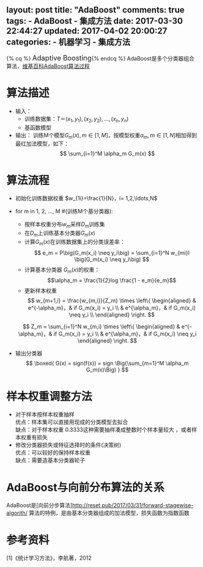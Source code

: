 layout: post
title: "AdaBoost"
comments: true
tags:
	- AdaBoost
	- 集成方法
date:  2017-03-30 22:44:27
updated: 2017-04-02 20:00:27
categories:
    - 机器学习
    - 集成方法
---

{% cq %} <font size=4>Adaptive Boosting</font>{% endcq %}
AdaBoost是多个分类器组合算法，[维基百科AdaBoost算法过程](https://zh.wikipedia.org/wiki/AdaBoost)

<!-- more -->

# 算法描述
+ 输入：
	- 训练数据集：$T＝{(x_1, y_1), (x_2, y_2), \ldots, (x_n, y_n)}$
	- 基函数模型
+ 输出：
	训练M个模型$G_m(x), m \in [1, M]$，按模型权重$\alpha_m, m \in [1, N]$相加得到最红加法模型，如下：
	$$
	\sum_{i=1}^M \alpha_m G_m(x)
	$$

# 算法流程
* 初始化训练数据权重 $w_{1i}=\frac{1}{N}，i= 1,2,\ldots,N$
* for m in 1, 2, $\ldots$, M  #(训练M个基分类器):
	- 按样本权重分布$w_{m}$采样$D_m$训练集
	- 在$D_m$上训练基本分类器$G_m(x)$
	- 计算$G_m(x)$在训练数据集上的分类误差率：
	$$
	e_m = P\big(G_m(x_i) \neq y_i\big)
	= \sum_{i=1}^N w_{mi}I \big(G_m(x_i) \neq y_i\big)
	$$  
	- 计算基本分类器 $G_m(x)$的权重：
	$$\alpha_m = \frac{1}{2}log \frac{1 - e_m}{e_m}$$
	- 更新样本权重
	$$
	w_{m+1,i} = \frac{w_{m,i}}{Z_m} \times 
	\left\{
	\begin{aligned}
	& e^{-\alpha_m}，& if G_m(x_i) = y_i \\
	& e^{\alpha_m}，& if G_m(x_i) \neq y_i \\
	\end{aligned}
	\right.
	$$
	
	$$
	Z_m = \sum_{i=1}^N
	w_{m,i} \times \left\{
	\begin{aligned}
	& e^{-\alpha_m}，& if G_m(x_i) = y_i \\
	& e^{\alpha_m}，& if G_m(x_i) \neq y_i 
	\end{aligned}
	\right.
	$$

* 输出分类器
$$
\boxed{
G(x) = sign(f(x)) = sign \Big(\sum_{m=1}^M \alpha_m G_m(x)\Big)
}
$$

# 样本权重调整方法
- 对于样本按样本权重抽样  
优点：样本集可以直接用现成的分类模型去拟合  
缺点：对于样本权重 0.3333这种需要抽样凑成整数时个样本量较大 ，或者样本权重有损失  
- 修改分类器损失或特征选择时的条件(决策树)  
优点：可以较好的保持样本权重  
缺点：需要造基本分类器轮子  

# AdaBoost与向前分布算法的关系
AdaBoost是[向前分步算法]<http://reset.pub/2017/03/31/forward-stagewise-algorith/> 算法的特例，是由基本分类器组成的加法模型，损失函数为指数函数


# 参考资料  
[1]《统计学习方法》，李航著，2012  
	

